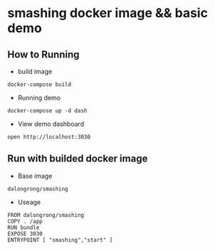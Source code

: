 
#  smashing docker image && basic demo

## How to Running

* build image

```code
docker-compose build
```

* Running demo

```code
docker-compose up -d dash
```

* View demo dashboard

```code
open http://localhost:3030
```

## Run with builded docker image

* Base image

```code
dalongrong/smashing
```

* Useage

```code
FROM dalongrong/smashing
COPY . /app
RUN bundle
EXPOSE 3030
ENTRYPOINT [ "smashing","start" ]
```

